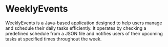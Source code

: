 # WeeklyEvents
WeeklyEvents is a Java-based application designed to help users manage and schedule their daily tasks efficiently. It operates by checking a predefined schedule from a JSON file and notifies users of their upcoming tasks at specified times throughout the week.
